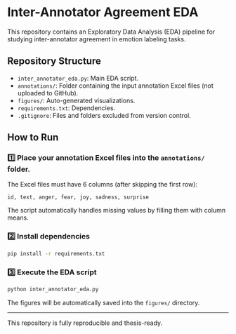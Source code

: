 
# Inter-Annotator Agreement EDA

This repository contains an Exploratory Data Analysis (EDA) pipeline for studying inter-annotator agreement in emotion labeling tasks.

## Repository Structure

- `inter_annotator_eda.py`: Main EDA script.
- `annotations/`: Folder containing the input annotation Excel files (not uploaded to GitHub).
- `figures/`: Auto-generated visualizations.
- `requirements.txt`: Dependencies.
- `.gitignore`: Files and folders excluded from version control.

## How to Run

### 1️⃣ Place your annotation Excel files into the `annotations/` folder.

The Excel files must have 6 columns (after skipping the first row):

```
id, text, anger, fear, joy, sadness, surprise
```

The script automatically handles missing values by filling them with column means.

### 2️⃣ Install dependencies

```bash
pip install -r requirements.txt
```

### 3️⃣ Execute the EDA script

```bash
python inter_annotator_eda.py
```

The figures will be automatically saved into the `figures/` directory.

---

This repository is fully reproducible and thesis-ready.
